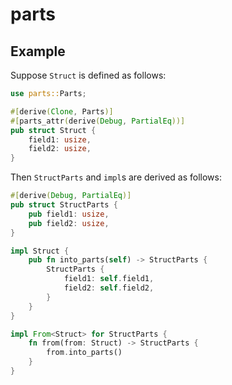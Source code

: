 # parts

## Example

Suppose `Struct` is defined as follows:

```rust
use parts::Parts;

#[derive(Clone, Parts)]
#[parts_attr(derive(Debug, PartialEq))]
pub struct Struct {
    field1: usize,
    field2: usize,
}
```

Then `StructParts` and `impl`s are derived as follows:

```rust
#[derive(Debug, PartialEq)]
pub struct StructParts {
    pub field1: usize,
    pub field2: usize,
}

impl Struct {
    pub fn into_parts(self) -> StructParts {
        StructParts {
            field1: self.field1,
            field2: self.field2,
        }
    }
}

impl From<Struct> for StructParts {
    fn from(from: Struct) -> StructParts {
        from.into_parts()
    }
}
```
